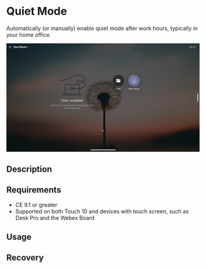 # Quiet Mode
Automatically (or manually) enable quiet mode after work hours, typically in your home office.

![Sample Touch Panel Screenshot](quietmode.png)

## Description


## Requirements

* CE 9.1 or greater
* Supported on both Touch 10 and devices with touch screen, such as Desk Pro and the Webex Board

## Usage


## Recovery

